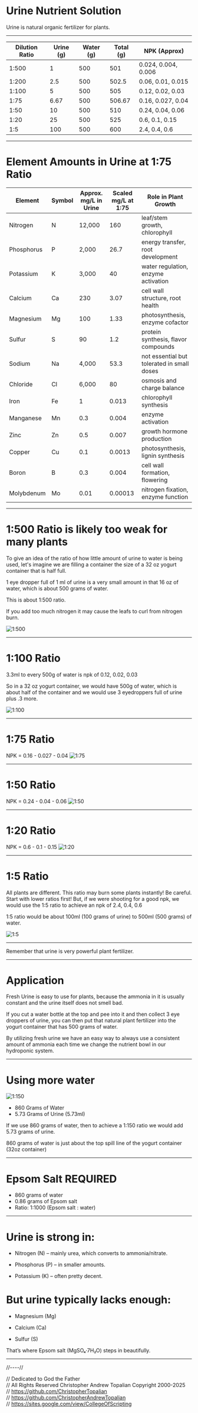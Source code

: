 # Urine Nutrient Solution

Urine is natural organic fertilizer for plants.

---

| Dilution Ratio | Urine (g) | Water (g) | Total (g) | NPK (Approx)     |
|----------------|-----------|-----------|-----------|------------------|
| 1:500          | 1         | 500       | 501       | 0.024, 0.004, 0.006 |
| 1:200          | 2.5       | 500       | 502.5     | 0.06, 0.01, 0.015  |
| 1:100          | 5         | 500       | 505       | 0.12, 0.02, 0.03   |
| 1:75           | 6.67      | 500       | 506.67    | 0.16, 0.027, 0.04  |
| 1:50           | 10        | 500       | 510       | 0.24, 0.04, 0.06   |
| 1:20           | 25        | 500       | 525       | 0.6, 0.1, 0.15     |
| 1:5            | 100       | 500       | 600       | 2.4, 0.4, 0.6      |

---

> #

# Element Amounts in Urine at 1:75 Ratio

| Element       | Symbol | Approx. mg/L in Urine | Scaled mg/L at 1:75 | Role in Plant Growth                   |
|---------------|--------|------------------------|----------------------|----------------------------------------|
| Nitrogen      | N      | 12,000                 | 160                  | leaf/stem growth, chlorophyll          |
| Phosphorus    | P      | 2,000                  | 26.7                 | energy transfer, root development      |
| Potassium     | K      | 3,000                  | 40                   | water regulation, enzyme activation    |
| Calcium       | Ca     | 230                    | 3.07                 | cell wall structure, root health       |
| Magnesium     | Mg     | 100                    | 1.33                 | photosynthesis, enzyme cofactor        |
| Sulfur        | S      | 90                     | 1.2                  | protein synthesis, flavor compounds    |
| Sodium        | Na     | 4,000                  | 53.3                 | not essential but tolerated in small doses |
| Chloride      | Cl     | 6,000                  | 80                   | osmosis and charge balance             |
| Iron          | Fe     | 1                      | 0.013                | chlorophyll synthesis                  |
| Manganese     | Mn     | 0.3                    | 0.004                | enzyme activation                      |
| Zinc          | Zn     | 0.5                    | 0.007                | growth hormone production              |
| Copper        | Cu     | 0.1                    | 0.0013               | photosynthesis, lignin synthesis       |
| Boron         | B      | 0.3                    | 0.004                | cell wall formation, flowering         |
| Molybdenum    | Mo     | 0.01                   | 0.00013              | nitrogen fixation, enzyme function     |


---

> #

# 1:500 Ratio is likely too weak for many plants
To give an idea of the ratio of how little amount of urine to water is being used, let's imagine we are filling a container the size of a 32 oz yogurt container that is half full.

1 eye dropper full of 1 ml of urine is a very small amount in that 16 oz of water, which is about 500 grams of water.

This is about 1:500 ratio.

If you add too much nitrogen it may cause the leafs to curl from nitrogen burn.

![1:500](textures/004.png)  

---

# 1:100 Ratio
3.3ml to every 500g of water is npk of 0.12, 0.02, 0.03  

So in a 32 oz yogurt container, we would have 500g of water, which is about half of the container and we would use 3 eyedroppers full of urine plus .3 more.

![1:100](textures/010.png)  

---

# 1:75 Ratio
NPK = 0.16 - 0.027 - 0.04
![1:75](textures/008.png)  

---

# 1:50 Ratio
NPK = 0.24 - 0.04 - 0.06
![1:50](textures/007.png)  

---

# 1:20 Ratio
NPK = 0.6 - 0.1 - 0.15
![1:20](textures/009.png)  

---

# 1:5 Ratio
All plants are different. This ratio may burn some plants instantly! Be careful. Start with lower ratios first!
But, if we were shooting for a good npk, we would use the 1:5 ratio to achieve an npk of 2.4, 0.4, 0.6

1:5 ratio would be about 100ml (100 grams of urine) to 500ml (500 grams) of water.

![1:5](textures/006.png)  

---

Remember that urine is very powerful plant fertilizer.

---

# Application
Fresh Urine is easy to use for plants, because the ammonia in it is usually constant and the urine itself does not smell bad.

If you cut a water bottle at the top and pee into it and then collect 3 eye droppers of urine, you can then put that natural plant fertilizer into the yogurt container that has 500 grams of water.

By utilizing fresh urine we have an easy way to always use a consistent amount of ammonia each time we change the nutrient bowl in our hydroponic system.  

---

> #

# Using more water

![1:150](textures/011.png)  

* 860 Grams of Water  
* 5.73 Grams of Urine (5.73ml)  

If we use 860 grams of water, then to achieve a 1:150 ratio we would add 5.73 grams of urine.  

860 grams of water is just about the top spill line of the yogurt container (32oz container)   

---

# Epsom Salt REQUIRED
* 860 grams of water
* 0.86 grams of Epsom salt
* Ratio: 1:1000 (Epsom salt : water)

---

# Urine is strong in:

* Nitrogen (N) – mainly urea, which converts to ammonia/nitrate.

* Phosphorus (P) – in smaller amounts.

* Potassium (K) – often pretty decent.

# But urine typically lacks enough:

* Magnesium (Mg)

* Calcium (Ca)

* Sulfur (S)

That’s where Epsom salt (MgSO₄·7H₂O) steps in beautifully.

---

//----//

// Dedicated to God the Father  
// All Rights Reserved Christopher Andrew Topalian Copyright 2000-2025  
// https://github.com/ChristopherTopalian  
// https://github.com/ChristopherAndrewTopalian  
// https://sites.google.com/view/CollegeOfScripting  

